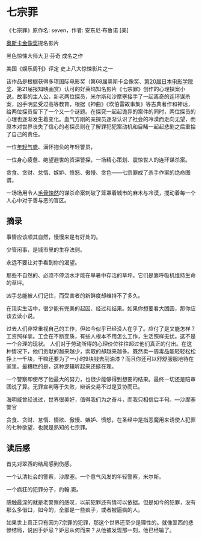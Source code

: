# 七宗罪

《七宗罪》原作名: seven，作者: 安东尼·布鲁诺 [美]

[奥斯卡金像奖](https://baike.baidu.com/item/奥斯卡金像奖?fromModule=lemma_inlink)提名影片

黑色惊悚大师大卫·芬奇 成名之作

美国《娱乐周刊》评定 史上八大惊悚影片之一

该作品是根据获得多项国际电影奖（第68届奥斯卡金像奖、[第20届日本电影学院奖](https://baike.baidu.com/item/第20届日本电影学院奖/15764627?fromModule=lemma_inlink)、第21届报知映画赏）认可的好莱坞知名影片《七宗罪》创作的心理探案小说。故事的主人公，新老两位探员，米尔斯和沙摩塞接手了一起离奇的连环谋杀案，凶手明显受过高等教育，根据《神曲》《坎伯雷故事集》等古典著作和神话，给两位探员留下了一个又一个谜题。在探究一起起诡异的案件的同时，两位探员的心理也逐渐发生着变化。血气方刚的亲探员逐渐认识了社会的冷漠而走向无望，而原本对世界丧失了信心的老探员则在了解罪犯犯案动机和目睹一起起悲剧之后重拾了自己的责任。

一位[年轻气盛](https://baike.baidu.com/item/年轻气盛/8778573?fromModule=lemma_inlink)、满怀抱负的年轻警员，

一位身心疲惫、绝望避世的资深警探，一场精心策划、震惊世人的连环谋杀案。

贪食、贪财、怠惰、嫉妒、愤怒、傲慢、贪色——七宗罪成了杀手作案的绝命图谱。

一场场用令人[毛骨悚然](https://baike.baidu.com/item/毛骨悚然/4713?fromModule=lemma_inlink)的谋杀命案刺破了笼罩着城市的麻木与冷漠，搅动着每一个人心中对于善与恶的盲区。

## 摘录

事情应该顺其自然，慢慢来是有好处的。

少管闲事，是城市里的生存法则。

永远不要让对手看到你的渴望。

那些不自然的、必须不停浇水才能在旱暑中存活的草坪。它们是靠呼吸机维持生命的草坪。

凶手总能被人们记住，而受害者的新鲜度却维持不了多久。

在现实生活中，很少能有完美的起因、经过和结果。如果你想要看大团圆，那你应该去读小说。



过去人们非常重视自己的工作，但如今似乎已经没人在乎了。应付了是又能怎样？工资照样拿。工会在不断变质，有些人根本不用怎么工作，生活照样无忧。这不是一个合理的现状。 人们对于劳动所得的心理价位往往超过他们真正的付出。在这种情况下，他们贡献的越来越少，索取的却越来越多。既然卖一周毒品能轻轻松松挣上一千块，干嘛还要为了一小时9块钱去刮油漆？而且你还可以舒舒服服地待在家里。最糟糕的是，这种逻辑听起来还挺在理。



一个警察即使尽了他最大的努力，也很少能够得到想要的结果。最终一切还是陪审团说了算。无罪宣判等于失败，辩诉交易不过是妥协而已。



海明威曾经说过，世界很美好，值得我们为之奋斗，而我只相信后半句。—沙摩塞警官

贪食、贪财、怠惰、情欲、傲慢、嫉妒、愤怒，在圣经中是指恶魔用来诱使人犯罪的七种欲望，也就是熟知的七宗罪。

## 读后感

首先对翠西的结局感到伤感。

一个认清社会的警察，沙摩塞。一个意气风发的年轻警察，米尔斯。

一个疯狂的犯罪分子，约翰.窦。

感触最深的就是老警察的感叹，以前犯罪还有情可以依据。但是如今的犯罪，没有那么多借口，如今的，全部是一些疯子，或者被逼疯的人。

如果世上真正只有因为7宗罪的犯罪，那这个世界还至少是理性的。就像翠西的悲惨结局，说凶手妒忌？妒忌从何而来？从他被发现那一刻，他已经输了。